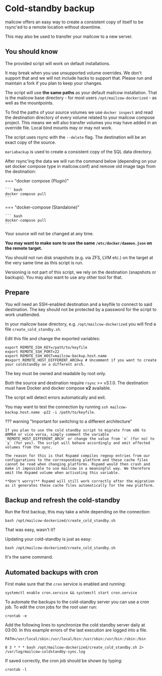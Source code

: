 # Cold-standby backup

mailcow offers an easy way to create a consistent copy of itself to be rsync'ed to a remote location without downtime.

This may also be used to transfer your mailcow to a new server.

## You should know

The provided script will work on default installations.

It may break when you use unsupported volume overrides. We don't support that and we will not include hacks to support that. Please run and maintain a fork if you plan to keep your changes.

The script will use **the same paths** as your default mailcow installation. That is the mailcow base directory - for most users `/opt/mailcow-dockerized` - as well as the mountpoints.

To find the paths of your source volumes we use `docker inspect` and read the destination directory of every volume related to your mailcow compose project. This means we will also transfer volumes you may have added in an override file. Local bind mounts may or may not work.

The script uses rsync with the `--delete` flag. The destination will be an exact copy of the source.

`mariabackup` is used to create a consistent copy of the SQL data directory.

After rsync'ing the data we will run the command below (depending on your set  docker compose type in mailcow.conf) and remove old image tags from the destination:

=== "docker compose (Plugin)"

    ``` bash
    docker compose pull
    ```

=== "docker-compose (Standalone)"

    ``` bash
    docker-compose pull
    ```

Your source will not be changed at any time.

**You may want to make sure to use the same `/etc/docker/daemon.json` on the remote target.**

You should not run disk snapshots (e.g. via ZFS, LVM etc.) on the target at the very same time as this script is run.

Versioning is not part of this script, we rely on the destination (snapshots or backups). You may also want to use any other tool for that.

## Prepare

You will need an SSH-enabled destination and a keyfile to connect to said destination. The key should not be protected by a password for the script to work unattended.

In your mailcow base directory, e.g. `/opt/mailcow-dockerized` you will find a file `create_cold_standby.sh`.

Edit this file and change the exported variables:

```
export REMOTE_SSH_KEY=/path/to/keyfile
export REMOTE_SSH_PORT=22
export REMOTE_SSH_HOST=mailcow-backup.host.name
#export REMOTE_HOST_DIFFERENT_ARCH=y # Uncomment if you want to create your coldstandby on a different arch.
```

The key must be owned and readable by root only.

Both the source and destination require `rsync` >= v3.1.0.
The destination must have Docker and docker compose **v2** available.

The script will detect errors automatically and exit.

You may want to test the connection by running `ssh mailcow-backup.host.name -p22 -i /path/to/keyfile`.

??? warning "Important for switching to a different architecture"

    If you plan to use the cold standby script to migrate from x86 to ARM64 or vice versa, simply comment the variable `REMOTE_HOST_DIFFERENT_ARCH` or change the value from `n` (for no) to `y` (for yes). The script will behave accordingly and omit affected volumes from the sync.

    The reason for this is that Rspamd compiles regexp entries from our configurations to the corresponding platform and these cache files cannot be read when changing platforms. Rspamd would then crash and make it impossible to use mailcow in a meaningful way. We therefore omit the Rspamd volume when activating this variable.

    **Don't worry!** Rspamd will still work correctly after the migration as it generates these cache files automatically for the new platform.

## Backup and refresh the cold-standby

Run the first backup, this may take a while depending on the connection:

```
bash /opt/mailcow-dockerized/create_cold_standby.sh
```

That was easy, wasn't it?

Updating your cold-standby is just as easy:

```
bash /opt/mailcow-dockerized/create_cold_standby.sh
```

It's the same command.

## Automated backups with cron

First make sure that the `cron` service is enabled and running:

```
systemctl enable cron.service && systemctl start cron.service
```

To automate the backups to the cold-standby server you can use a cron job. To edit the cron jobs for the root user run:

```
crontab -e
```

Add the following lines to synchronize the cold standby server daily at 03:00. In this example errors of the last execution are logged into a file.

```
PATH=/usr/local/sbin:/usr/local/bin:/usr/sbin:/usr/bin:/sbin:/bin

0 3 * * * bash /opt/mailcow-dockerized/create_cold_standby.sh 2> /var/log/mailcow-coldstandby-sync.log
```

If saved correctly, the cron job should be shown by typing:

```
crontab -l
```